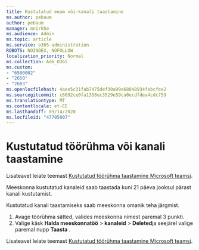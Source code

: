 ```yaml
---
title: Kustutatud eeam või-kanali taastamine
ms.author: pebaum
author: pebaum
manager: mnirkhe
ms.audience: Admin
ms.topic: article
ms.service: o365-administration
ROBOTS: NOINDEX, NOFOLLOW
localization_priority: Normal
ms.collection: Adm_O365
ms.custom:
- "6500002"
- "2650"
- "2603"
ms.openlocfilehash: 4aee5c31fab7475def30a99a68848934febcfee2
ms.sourcegitcommit: c6692ce0fa1358ec3529e59ca0ecdfdea4cdc759
ms.translationtype: MT
ms.contentlocale: et-EE
ms.lasthandoff: 09/14/2020
ms.locfileid: "47705007"
---
```

# <a name="how-to-restore-a-deleted-team-or-channel"></a>Kustutatud töörühma või kanali taastamine

Lisateavet leiate teemast [Kustutatud töörühma taastamine Microsoft teamsi](https://blogs.technet.microsoft.com/skypehybridguy/2017/07/23/restoring-a-deleted-team-in-microsoft-teams).

Meeskonna kustutatud kanaleid saab taastada kuni 21 päeva jooksul pärast kanali kustutamist.

Kustutatud kanali taastamiseks saab meeskonna omanik teha järgmist.

1. Avage töörühma sätted, valides meeskonna nimest paremal 3 punkti.
2. Valige käsk **Halda meeskonnatöö**  >  **kanaleid**  >  **Deleted**ja seejärel valige paremal nupp **Taasta** .

Lisateavet leiate teemast [Kustutatud töörühma taastamine Microsoft teamsi](https://blogs.technet.microsoft.com/skypehybridguy/2017/07/23/restoring-a-deleted-team-in-microsoft-teams).